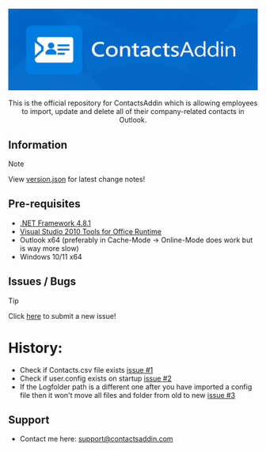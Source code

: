 <p align=center>
  <img src="Images/Banner_540x177.png" width=600/>
</p>

<p align=center>This is the official repository for ContactsAddin which is allowing employees to import, update and delete all of their company-related contacts in Outlook.</p>

## Information

> [!NOTE]
> View [version.json](https://github.com/kevrach1/ContactsAddin.Releases/blob/main/version.json) for latest change notes!

## Pre-requisites

+ [.NET Framework 4.8.1](https://dotnet.microsoft.com/en-us/download/dotnet-framework/net481)
+ [Visual Studio 2010 Tools for Office Runtime](https://www.microsoft.com/en-us/download/details.aspx?id=105522)
+ Outlook x64 (preferably in Cache-Mode -> Online-Mode does work but is way more slow)
+ Windows 10/11 x64

## Issues / Bugs

> [!TIP]
> Click [here](https://github.com/kevrach1/ContactsAddin.Releases/issues/new) to submit a new issue!

# History:
+ Check if Contacts.csv file exists [issue #1](https://github.com/kevrach1/ContactsAddin.Releases/issues/1)
+ Check if user.config exists on startup [issue #2](https://github.com/kevrach1/ContactsAddin.Releases/issues/2)
+ If the Logfolder path is a different one after you have imported a config file then it won't move all files and folder from old to new [issue #3](https://github.com/kevrach1/ContactsAddin.Releases/issues/3)

## Support

+ Contact me here: support@contactsaddin.com
